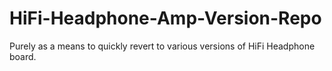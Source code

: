 # HiFi-Headphone-Amp-Version-Repo
Purely as a means to quickly revert to various versions of HiFi Headphone board. 
